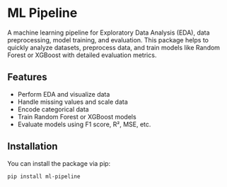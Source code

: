 # ML Pipeline

A machine learning pipeline for Exploratory Data Analysis (EDA), data preprocessing, model training, and evaluation. This package helps to quickly analyze datasets, preprocess data, and train models like Random Forest or XGBoost with detailed evaluation metrics.

## Features
- Perform EDA and visualize data
- Handle missing values and scale data
- Encode categorical data
- Train Random Forest or XGBoost models
- Evaluate models using F1 score, R², MSE, etc.

## Installation

You can install the package via pip:

```bash
pip install ml-pipeline
